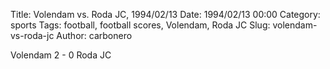 Title: Volendam vs. Roda JC, 1994/02/13
Date: 1994/02/13 00:00
Category: sports
Tags: football, football scores, Volendam, Roda JC
Slug: volendam-vs-roda-jc
Author: carbonero


Volendam 2 - 0 Roda JC
